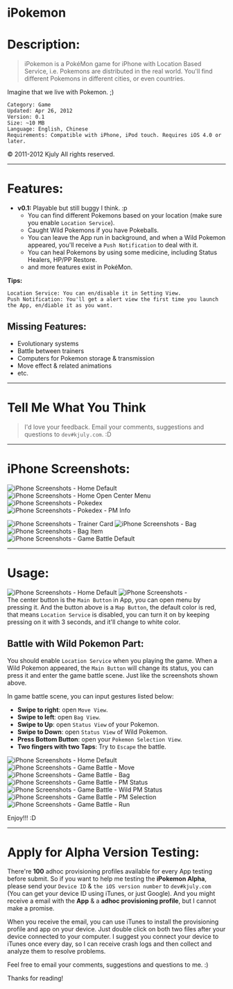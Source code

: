 iPokemon
========

# Description:

> iPokemon is a PokéMon game for iPhone with Location Based Service, i.e. Pokemons are distributed in the real world. You'll find different Pokemons in different cities, or even countries.

Imagine that we live with Pokemon. ;)


    Category: Game
    Updated: Apr 26, 2012
    Version: 0.1
    Size: ~10 MB
    Language: English, Chinese
    Requirements: Compatible with iPhone, iPod touch. Requires iOS 4.0 or later.

© 2011-2012 Kjuly All rights reserved.

---
# Features:

* __v0.1:__ Playable but still buggy I think. :p
  - You can find different Pokemons based on your location (make sure you enable `Location Service`).
  - Caught Wild Pokemons if you have Pokeballs.
  - You can leave the App run in background, and when a Wild Pokemon appeared, you'll receive a `Push Notification` to deal with it.
  - You can heal Pokemons by using some medicine, including Status Healers, HP/PP Restore.
  - and more features exist in PokéMon.

__Tips:__

    Location Service: You can en/disable it in Setting View.  
    Push Notification: You'll get a alert view the first time you launch the App, en/diable it as you want.

## Missing Features:

  - Evolutionary systems
  - Battle between trainers
  - Computers for Pokemon storage & transmission
  - Move effect & related animations
  - etc.

---
# Tell Me What You Think

> I'd love your feedback. Email your comments, suggestions and questions to `dev#kjuly.com`. :D

---
# iPhone Screenshots:

![iPhone Screenshots - Home Default][iPM_home_default]
![iPhone Screenshots - Home Open Center Menu][iPM_home_open_center_menu]
![iPhone Screenshots - Pokedex][iPM_pokedex]
![iPhone Screenshots - Pokedex - PM Info][iPM_pm_info]
<!--![iPhone Screenshots - Home Default][iPM_trainer_pm_info]-->
![iPhone Screenshots - Trainer Card][iPM_trainer_card]
![iPhone Screenshots - Bag][iPM_bag]
![iPhone Screenshots - Bag Item][iPM_bag_item]
![iPhone Screenshots - Game Battle Default][iPM_gamebattle_default]

---
# Usage:

![iPhone Screenshots - Home Default][iPM_home_default]
![iPhone Screenshots - ][iPM_home_pm_appeared]  
The center button is the `Main Button` in App, you can open menu by pressing it. And the button above is a `Map Button`, the default color is red, that means `Location Service` is disabled, you can turn it on by keeping pressing on it with 3 seconds, and it'll change to white color.

## Battle with Wild Pokemon Part:

  You should enable `Location Service` when you playing the game. When a Wild Pokemon appeared, the `Main Button` will change its status, you can press it and enter the game battle scene. Just like the screenshots shown above.  

  In game battle scene, you can input gestures listed below:
- __Swipe to right__: open `Move View`.
- __Swipe to left__: open `Bag View`.
- __Swipe to Up__: open `Status View` of your Pokemon.
- __Swipe to Down__: open `Status View` of Wild Pokemon.
- __Press Bottom Button__: open your `Pokemon Selection View`.
- __Two fingers with two Taps__: Try to `Escape` the battle.

![iPhone Screenshots - Home Default][iPM_gamebattle_default]
![iPhone Screenshots - Game Battle - Move][iPM_gamebattle_move]
![iPhone Screenshots - Game Battle - Bag][iPM_gamebattle_bag]
![iPhone Screenshots - Game Battle - PM Status][iPM_gamebattle_pm_status]
![iPhone Screenshots - Game Battle - Wild PM Status][iPM_gamebattle_wpm_status]
![iPhone Screenshots - Game Battle - PM Selection][iPM_gamebattle_pms]
![iPhone Screenshots - Game Battle - Run][iPM_gamebattle_run]

Enjoy!!! :D

---
# Apply for Alpha Version Testing:

There're __100__ adhoc provisioning profiles available for every App testing before submit. So if you want to help me testing the __iPokemon Alpha__, please send your `Device ID` & `the iOS version number` to `dev#kjuly.com` (You can get your device ID using iTunes, or just Google). And you might receive a email with the __App__ & a __adhoc provisioning profile__, but I cannot make a promise.

When you receive the email, you can use iTunes to install the provisioning profile and app on your device. Just double click on both two files after your device connected to your computer. I suggest you connect your device to iTunes once every day, so I can receive crash logs and then collect and analyze them to resolve problems.

Feel free to email your comments, suggestions and questions to me. :)

Thanks for reading!


[iPM_home_default]: https://github.com/Kjuly/iPokemon/raw/gh-pages/images/iPM/iPM_home_default.png
[iPM_home_open_center_menu]: https://github.com/Kjuly/iPokemon/raw/gh-pages/images/iPM/iPM_home_open_center_menu.png
[iPM_pokedex]: https://github.com/Kjuly/iPokemon/raw/gh-pages/images/iPM/iPM_pokedex.png
[iPM_pm_info]: https://github.com/Kjuly/iPokemon/raw/gh-pages/images/iPM/iPM_pm_info.png
[iPM_trainer_pm_info]: https://github.com/Kjuly/iPokemon/raw/gh-pages/images/iPM/iPM_trainer_pm_info.png
[iPM_trainer_card]: https://github.com/Kjuly/iPokemon/raw/gh-pages/images/iPM/iPM_trainer_card.png
[iPM_bag]: https://github.com/Kjuly/iPokemon/raw/gh-pages/images/iPM/iPM_bag.png
[iPM_bag_item]: https://github.com/Kjuly/iPokemon/raw/gh-pages/images/iPM/iPM_bag_item.png
[iPM_gamebattle_default]: https://github.com/Kjuly/iPokemon/raw/gh-pages/images/iPM/iPM_gamebattle_default.png

[iPM_gamebattle_bag]: https://github.com/Kjuly/iPokemon/raw/gh-pages/images/iPM/iPM_gamebattle_bag.png
[iPM_gamebattle_move]: https://github.com/Kjuly/iPokemon/raw/gh-pages/images/iPM/iPM_gamebattle_move.png
[iPM_gamebattle_pm_status]: https://github.com/Kjuly/iPokemon/raw/gh-pages/images/iPM/iPM_gamebattle_pm_status.png
[iPM_gamebattle_pms]: https://github.com/Kjuly/iPokemon/raw/gh-pages/images/iPM/iPM_gamebattle_pms.png
[iPM_gamebattle_run]: https://github.com/Kjuly/iPokemon/raw/gh-pages/images/iPM/iPM_gamebattle_run.png
[iPM_gamebattle_wpm_status]: https://github.com/Kjuly/iPokemon/raw/gh-pages/images/iPM/iPM_gamebattle_wpm_status.png
[iPM_home_pm_appeared]: https://github.com/Kjuly/iPokemon/raw/gh-pages/images/iPM/iPM_home_pm_appeared.png

